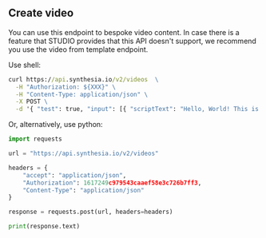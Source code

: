 

## Create video

You can use this endpoint to bespoke video content. In case there is a feature that STUDIO provides that this API doesn't support, we recommend you use the video from template endpoint.

Use shell:

```cmd
curl https://api.synthesia.io/v2/videos  \
  -H "Authorization: ${XXX}" \
  -H "Content-Type: application/json" \
  -X POST \
  -d '{ "test": true, "input": [{ "scriptText": "Hello, World! This is my first synthetic video, made with the Synthesia API!", "avatar": "anna_costume1_cameraA", "background": "green_screen"}] }'
```

Or, alternatively, use python:

```py
import requests

url = "https://api.synthesia.io/v2/videos"

headers = {
    "accept": "application/json",
    "Authorization": 1617249c979543caaef58e3c726b7ff3,
    "Content-Type": "application/json"
}

response = requests.post(url, headers=headers)

print(response.text)
```